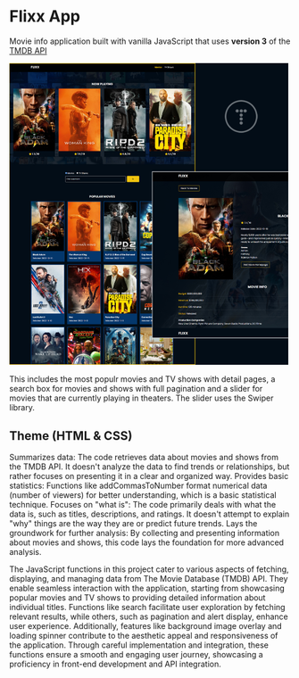 # Flixx App

Movie info application built with vanilla JavaScript that uses **version 3** of the [TMDB API](https://developers.themoviedb.org/3)

<img src="images/screen.jpg" width="500">

This includes the most populr movies and TV shows with detail pages, a search box for movies and shows with full pagination and a slider for movies that are currently playing in theaters. The slider uses the Swiper library.

## Theme (HTML & CSS)

Summarizes data: The code retrieves data about movies and shows from the TMDB API. It doesn't analyze the data to find trends or relationships, but rather focuses on presenting it in a clear and organized way.
Provides basic statistics: Functions like addCommasToNumber format numerical data (number of viewers) for better understanding, which is a basic statistical technique.
Focuses on "what is": The code primarily deals with what the data is, such as titles, descriptions, and ratings. It doesn't attempt to explain "why" things are the way they are or predict future trends.
Lays the groundwork for further analysis: By collecting and presenting information about movies and shows, this code lays the foundation for more advanced analysis.


The JavaScript functions in this project cater to various aspects of fetching, displaying, and managing data from The Movie Database (TMDB) API. They enable seamless interaction with the application, starting from showcasing popular movies and TV shows to providing detailed information about individual titles. Functions like search facilitate user exploration by fetching relevant results, while others, such as pagination and alert display, enhance user experience. Additionally, features like background image overlay and loading spinner contribute to the aesthetic appeal and responsiveness of the application. Through careful implementation and integration, these functions ensure a smooth and engaging user journey, showcasing a proficiency in front-end development and API integration.

